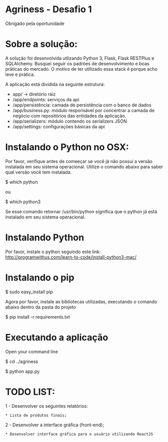 # Agriness - Desafio 1
Obrigado pela oportunidade

# Sobre a solução:
A solução foi desenvolvida utlizando Python 3, Flask, Flask RESTPlus e SQLAlchemy. 
Busquei seguir os padrões de desenvolvimento e boas práticas do mercado. O motivo de ter utilizado essa stack é porque acho leve e prática.

A aplicação está dividida na seguinte estrutura:
* app/ -> diretório ráiz 
* /app/endpoints: serviços da api
* /app/persistência: camada de persistência com o banco de dados
* /app/business.py: módulo responsável por concentrar a camada de negócio com repositórios das entidades da aplicação.
* /app/serializers: módulo contendo os serializers JSON
* /app/settings: configurações básicas da api

# Instalando o Python no OSX:
Por favor, verifique antes de comeeçar se você já não possui a versão instalada em seu sistema operacional.
Utilize o comando abaixo para saber qual versão você tem instalada.

$ which python

ou

$ which python3

Se esse comando retornar /usr/bin/python significa que o python já está instalado em seu sistema operacional.

# Instalando Python
Por favor, instale o python seguindo este link: http://programwithus.com/learn-to-code/install-python3-mac/

# Instalando o pip
$ sudo easy_install pip

Agora por favor, instale as bibliotecas utilizadas, executando o comando abaixo dentro da pasta do projeto

$ pip install -r requirements.txt

# Executando a aplicação
Open your command line

$ cd ../agriness

$ python app.py

# TODO LIST:

1 - Desenvolver os seguintes relatórios:

    * Lista de produtos finais;

2 - Desenvolver a interface gráfica (front-end);

    * Desenvolver interface gráfica para o usuário utilizando ReactJS

